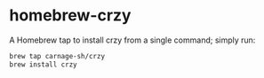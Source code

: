 # homebrew-crzy

A Homebrew tap to install crzy from a single command; simply run:

```bash
brew tap carnage-sh/crzy
brew install crzy
```

